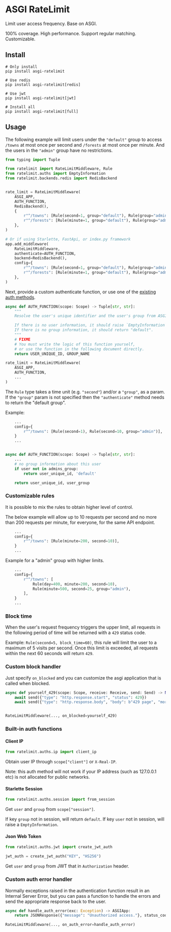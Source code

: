 # ASGI RateLimit

Limit user access frequency. Base on ASGI.

100% coverage. High performance. Support regular matching. Customizable.

## Install

```
# Only install
pip install asgi-ratelimit

# Use redis
pip install asgi-ratelimit[redis]

# Use jwt
pip install asgi-ratelimit[jwt]

# Install all
pip install asgi-ratelimit[full]
```

## Usage

The following example will limit users under the `"default"` group to access `/towns` at most once per second and `/forests` at most once per minute. And the users in the `"admin"` group have no restrictions.

```python
from typing import Tuple

from ratelimit import RateLimitMiddleware, Rule
from ratelimit.auths import EmptyInformation
from ratelimit.backends.redis import RedisBackend


rate_limit = RateLimitMiddleware(
    ASGI_APP,
    AUTH_FUNCTION,
    RedisBackend(),
    {
        r"^/towns": [Rule(second=1, group="default"), Rule(group="admin")],
        r"^/forests": [Rule(minute=1, group="default"), Rule(group="admin")],
    },
)

# Or if using Starlette, FastApi, or index.py framework
app.add_middleware(
    RateLimitMiddleware,
    authenticate=AUTH_FUNCTION,
    backend=RedisBackend(),
    config={
        r"^/towns": [Rule(second=1, group="default"), Rule(group="admin")],
        r"^/forests": [Rule(minute=1, group="default"), Rule(group="admin")],
    },
)
```

Next, provide a custom authenticate function, or use one of the [existing auth methods](#built-in-auth-functions).

```python
async def AUTH_FUNCTION(scope: Scope) -> Tuple[str, str]:
    """
    Resolve the user's unique identifier and the user's group from ASGI SCOPE.

    If there is no user information, it should raise `EmptyInformation`.
    If there is no group information, it should return "default".
    """
    # FIXME
    # You must write the logic of this function yourself,
    # or use the function in the following document directly.
    return USER_UNIQUE_ID, GROUP_NAME

rate_limit = RateLimitMiddleware(
    ASGI_APP,
    AUTH_FUNCTION,
    ...
)
```

The `Rule` type takes a time unit (e.g. `"second"`) and/or a `"group"`, as a param. If the `"group"` param is not specified then the `"authenticate"` method needs to return the "default group".

Example:
```python
    ...
    config={
        r"^/towns": [Rule(second=1), Rule(second=10, group="admin")],
    }
    ...


async def AUTH_FUNCTION(scope: Scope) -> Tuple[str, str]:
    ...
    # no group information about this user
    if user not in admins_group:
        return user_unique_id, 'default'

    return user_unique_id, user_group
```

### Customizable rules

It is possible to mix the rules to obtain higher level of control.

The below example will allow up to 10 requests per second and no more than 200 requests per minute, for everyone, for the same API endpoint.

```python
    ...
    config={
        r"^/towns": [Rule(minute=200, second=10)],
    }
    ...
```

Example for a "admin" group with higher limits.

```python
    ...
    config={
        r"^/towns": [
            Rule(day=400, minute=200, second=10),
            Rule(minute=500, second=25, group="admin"),
        ],
    }
    ...
```

### Block time

When the user's request frequency triggers the upper limit, all requests in the following period of time will be returned with a `429` status code.

Example: `Rule(second=5, block_time=60)`, this rule will limit the user to a maximum of 5 visits per second. Once this limit is exceeded, all requests within the next 60 seconds will return `429`.

### Custom block handler

Just specify `on_blocked` and you can customize the asgi application that is called when blocked.

```python
async def yourself_429(scope: Scope, receive: Receive, send: Send) -> None:
    await send({"type": "http.response.start", "status": 429})
    await send({"type": "http.response.body", "body": b"429 page", "more_body": False})


RateLimitMiddleware(..., on_blocked=yourself_429)
```

### Built-in auth functions

#### Client IP

```python
from ratelimit.auths.ip import client_ip
```

Obtain user IP through `scope["client"]` or `X-Real-IP`.

Note: this auth method will not work if your IP address (such as 127.0.0.1 etc) is not allocated for public networks.

#### Starlette Session

```python
from ratelimit.auths.session import from_session
```

Get `user` and `group` from `scope["session"]`.

If key `group` not in session, will return `default`. If key `user` not in session, will raise a `EmptyInformation`.

#### Json Web Token

```python
from ratelimit.auths.jwt import create_jwt_auth

jwt_auth = create_jwt_auth("KEY", "HS256")
```

Get `user` and `group` from JWT that in `Authorization` header.


### Custom auth error handler

Normally exceptions raised in the authentication function result in an Internal Server Error,
but you can pass a function to handle the errors and send the appropriate response back to the
user.
```python
async def handle_auth_error(exc: Exception) -> ASGIApp:
    return JSONResponse({"message": "Unauthorized access."}, status_code=401)

RateLimitMiddleware(..., on_auth_error=handle_auth_error)
```
